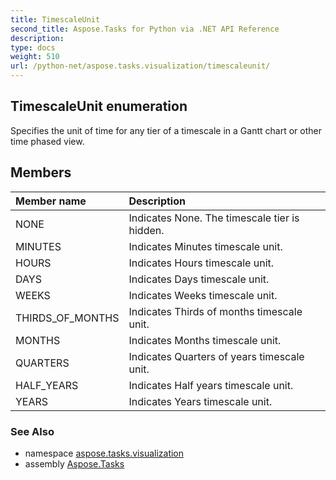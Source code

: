 ```yaml
---
title: TimescaleUnit
second_title: Aspose.Tasks for Python via .NET API Reference
description: 
type: docs
weight: 510
url: /python-net/aspose.tasks.visualization/timescaleunit/
---
```


## TimescaleUnit enumeration

Specifies the unit of time for any tier of a timescale in a Gantt chart or other time phased view.

## Members
| Member name | Description |
| :- | :- |
|NONE|Indicates None. The timescale tier is hidden.|
|MINUTES|Indicates Minutes timescale unit.|
|HOURS|Indicates Hours timescale unit.|
|DAYS|Indicates Days timescale unit.|
|WEEKS|Indicates Weeks timescale unit.|
|THIRDS_OF_MONTHS|Indicates Thirds of months timescale unit.|
|MONTHS|Indicates Months timescale unit.|
|QUARTERS|Indicates Quarters of years timescale unit.|
|HALF_YEARS|Indicates Half years timescale unit.|
|YEARS|Indicates Years timescale unit.|

### See Also

* namespace [aspose.tasks.visualization](/tasks/python-net/aspose.tasks.visualization/)
* assembly [Aspose.Tasks](/tasks/python-net/)

